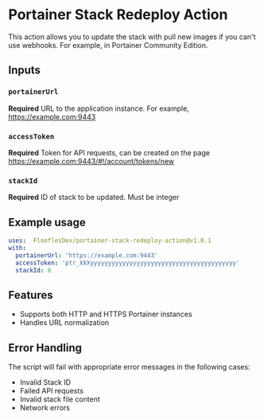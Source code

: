 # Portainer Stack Redeploy Action

This action allows you to update the stack with pull new images if you can't use webhooks. For example, in Portainer Community Edition.

## Inputs

### `portainerUrl`

**Required** URL to the application instance. For example, https://example.com:9443

### `accessToken`

**Required** Token for API requests, can be created on the page https://example.com:9443/#!/account/tokens/new

### `stackId`

**Required** ID of stack to be updated. Must be integer

## Example usage

```yaml
uses:  FlooflesDev/portainer-stack-redeploy-action@v1.0.1
with:
  portainerUrl: 'https://example.com:9443'
  accessToken: 'ptr_XXXyyyyyyyyyyyyyyyyyyyyyyyyyyyyyyyyyyyyyyyyy'
  stackId: 8
```

## Features

- Supports both HTTP and HTTPS Portainer instances
- Handles URL normalization

## Error Handling

The script will fail with appropriate error messages in the following cases:
- Invalid Stack ID
- Failed API requests
- Invalid stack file content
- Network errors